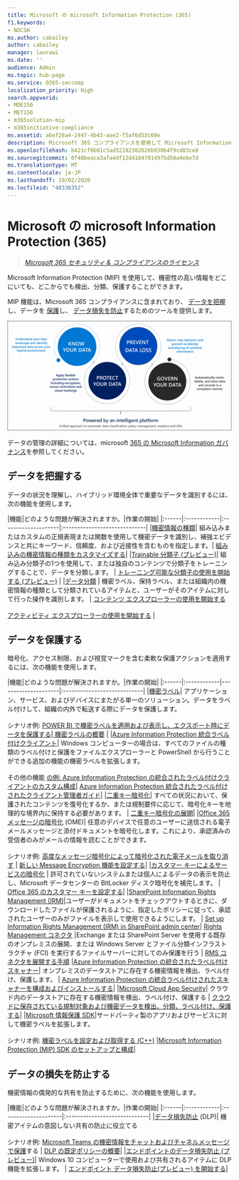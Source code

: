 ```yaml
---
title: Microsoft の microsoft Information Protection (365)
f1.keywords:
- NOCSH
ms.author: cabailey
author: cabailey
manager: laurawi
ms.date: ''
audience: Admin
ms.topic: hub-page
ms.service: O365-seccomp
localization_priority: High
search.appverid:
- MOE150
- MET150
- m365solution-mip
- m365initiative-compliance
ms.assetid: a6ef28a4-2447-4b43-aae2-f5af6d53c68e
description: Microsoft 365 コンプライアンスを使用して Microsoft Information Protection (MIP) 機能を実装することで、機密情報がどこに存在している場合でも機密情報を検出、分類、保護することができます。
ms.openlocfilehash: b421cf0b81c5ad52282302626b93064f9cd83ce8
ms.sourcegitcommit: 0f48beaca3afa4df12d41847014975d50a4ebe7d
ms.translationtype: MT
ms.contentlocale: ja-JP
ms.lasthandoff: 10/02/2020
ms.locfileid: "48338352"
---
```

# <a name="microsoft-information-protection-in-microsoft-365"></a>Microsoft の microsoft Information Protection (365)

>*[Microsoft 365 セキュリティ & コンプライアンスのライセンス](https://docs.microsoft.com/office365/servicedescriptions/microsoft-365-service-descriptions/microsoft-365-tenantlevel-services-licensing-guidance/microsoft-365-security-compliance-licensing-guidance)*

Microsoft Information Protection (MIP) を使用して、機密性の高い情報をどこにいても、どこからでも検出、分類、保護することができます。

MIP 機能は、Microsoft 365 コンプライアンスに含まれており、 [データを把握](#know-your-data)し、データを [保護](#protect-your-data)し、 [データ損失を防止](#prevent-data-loss)するためのツールを提供します。

![データを把握し、データを保護し、データの損失を防ぎ、データを管理する](../media/powered-by-intelligent-platform.png)

データの管理の詳細については、microsoft [365 の Microsoft Information ガバナンス](manage-Information-governance.md)を参照してください。

## <a name="know-your-data"></a>データを把握する

データの状況を理解し、ハイブリッド環境全体で重要なデータを識別するには、次の機能を使用します。
 
|機能|どのような問題が解決されますか。|作業の開始|
|:------|:------------|:--------------------|:-----------------------------|
|[機密情報の種類](sensitive-information-type-entity-definitions.md)| 組み込みまたはカスタムの正規表現または関数を使用して機密データを識別し、補強エビデンスと共にキーワード、信頼度、および近接性を含むものを指定します。| [組み込みの機密情報の種類をカスタマイズする](customize-a-built-in-sensitive-information-type.md)|
|[Trainable 分類子 (プレビュー)](classifier-learn-about.md)| 組み込み分類子の1つを使用して、または独自のコンテンツで分類子をトレーニングすることで、データを分類します。 | [トレーニング可能な分類子の使用を開始する (プレビュー)](classifier-get-started-with.md) |
|[データ分類](data-classification-overview.md) | 機密ラベル、保持ラベル、または組織内の機密情報の種類として分類されているアイテムと、ユーザーがそのアイテムに対して行った操作を識別します。  | [コンテンツ エクスプローラーの使用を開始する](data-classification-content-explorer.md)<br /><br /> [アクティビティ エクスプローラーの使用を開始する](data-classification-activity-explorer.md) |

## <a name="protect-your-data"></a>データを保護する

暗号化、アクセス制限、および視覚マークを含む柔軟な保護アクションを適用するには、次の機能を使用します。

|機能|どのような問題が解決されますか。|作業の開始|
|:------|:------------|---------------------|:----------------------------|
|[機密ラベル](sensitivity-labels.md)| アプリケーション、サービス、およびデバイスにまたがる単一のソリューション。データをラベル付けして、組織の内外で転送する際にデータを保護します。 <br /><br />シナリオ例: [POWER BI で機密ラベルを適用および表示し、エクスポート時にデータを保護する](https://docs.microsoft.com/power-bi/admin/service-security-apply-data-sensitivity-labels)|[ 機密ラベルの概要](get-started-with-sensitivity-labels.md) |
|[Azure Information Protection 統合ラベル付けクライアント](https://docs.microsoft.com/azure/information-protection/rms-client/aip-clientv2)| Windows コンピューターの場合は、すべてのファイルの種類のラベル付けと保護をファイルエクスプローラーと PowerShell から行うことができる追加の機能の機密ラベルを拡張します。<br /><br /> その他の機能 [の例: Azure Information Protection の統合されたラベル付けクライアントのカスタム構成](https://docs.microsoft.com/azure/information-protection/rms-client/clientv2-admin-guide-customizations)| [Azure Information Protection 統合されたラベル付けされたクライアント管理者ガイド](https://docs.microsoft.com/azure/information-protection/rms-client/clientv2-admin-guide)|
|[二重キー暗号化](double-key-encryption.md)| すべての状況において、保護されたコンテンツを復号化するか、または規制要件に応じて、暗号化キーを地理的な境界内に保持する必要があります。 | [二重キー暗号化の展開](double-key-encryption.md#deploy-dke)|
|[Office 365 メッセージの暗号化](ome.md) (OME)| 任意のデバイスで任意のユーザーに送信される電子メールメッセージと添付ドキュメントを暗号化します。これにより、承認済みの受信者のみがメールの情報を読むことができます。  <br /><br />シナリオ例: [高度なメッセージ暗号化によって暗号化された電子メールを取り消す](revoke-ome-encrypted-mail.md) | [新しい Message Encryption 機能を設定する](set-up-new-message-encryption-capabilities.md)|
|[カスタマー キーによるサービスの暗号化](customer-key-overview.md) | 許可されていないシステムまたは個人によるデータの表示を防止し、Microsoft データセンターの BitLocker ディスク暗号化を補完します。 | [Office 365 のカスタマー キーを設定する](customer-key-set-up.md)|
|[SharePoint Information Rights Management (IRM)](set-up-irm-in-sp-admin-center.md#irm-enable-sharepoint-document-libraries-and-lists)|ユーザーがドキュメントをチェックアウトするときに、ダウンロードしたファイルが保護されるように、指定したポリシーに従って、承認されたユーザーのみがファイルを表示して使用できるようにします。 | [Set up Information Rights Management (IRM) in SharePoint admin center](set-up-irm-in-sp-admin-center.md)|
[Rights Management コネクタ](https://docs.microsoft.com/azure/information-protection/deploy-rms-connector) |Exchange または SharePoint Server を使用する既存のオンプレミスの展開、または Windows Server とファイル分類インフラストラクチャ (FCI) を実行するファイルサーバーに対してのみ保護を行う | [RMS コネクタを展開する手順](https://docs.microsoft.com/azure/information-protection/deploy-rms-connector#steps-to-deploy-the-rms-connector)
|[Azure Information Protection の統合されたラベル付けスキャナー](https://docs.microsoft.com/azure/information-protection/deploy-aip-scanner)| オンプレミスのデータストアに存在する機密情報を検出、ラベル付け、保護します。 | [Azure Information Protection の統合ラベル付けされたスキャナーを構成およびインストールする](https://docs.microsoft.com/azure/information-protection/deploy-aip-scanner-configure-install)|
|[Microsoft Cloud App Security](https://docs.microsoft.com/cloud-app-security/what-is-cloud-app-security)| クラウド内のデータストアに存在する機密情報を検出、ラベル付け、保護する | [クラウドに保存されている規制対象および機密データを検出、分類、ラベル付け、保護する](https://docs.microsoft.com/cloud-app-security/best-practices#discover-classify-label-and-protect-regulated-and-sensitive-data-stored-in-the-cloud)|
|[Microsoft 情報保護 SDK](https://docs.microsoft.com/information-protection/develop/overview#microsoft-information-protection-sdk)|サードパーティ製のアプリおよびサービスに対して機密ラベルを拡張します。  <br /><br /> シナリオ例: [機密ラベルを設定および取得する (C++)](https://docs.microsoft.com/information-protection/develop/quick-file-set-get-label-cpp) |[Microsoft Information Protection (MIP) SDK のセットアップと構成](https://docs.microsoft.com/information-protection/develop/setup-configure-mip)|

## <a name="prevent-data-loss"></a>データの損失を防止する

機密情報の偶発的な共有を防止するために、次の機能を使用します。


|機能|どのような問題が解決されますか。|作業の開始|
|:------|:------------|:---------------------|:-----------------------------|
|[データ損失防止](data-loss-prevention-policies.md) (DLP)| 機密アイテムの意図しない共有の防止に役立てる <br /><br />シナリオ例: [Microsoft Teams の機密情報をチャットおよびチャネルメッセージで保護](dlp-microsoft-teams.md)する | [DLP の既定ポリシーの概要](get-started-with-the-default-dlp-policy.md)|
|[エンドポイントのデータ損失防止 (プレビュー)](endpoint-dlp-learn-about.md)| Windows 10 コンピューターで使用および共有されるアイテムに DLP 機能を拡張します。 | [エンドポイント データ損失防止(プレビュー) を開始する](endpoint-dlp-getting-started.md)|
